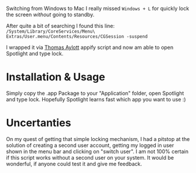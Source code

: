 Switching from Windows to Mac I really missed ```Windows + L``` for quickly lock the screen _without_ going to standby.

After quite a bit of searching I found this line:
```/System/Library/CoreServices/Menu\ Extras/User.menu/Contents/Resources/CGSession -suspend```

I wrapped it via [Thomas Aylott](https://github.com/subtlegradient) appify script and now am able to open Spotlight and type lock.

# Installation & Usage
Simply copy the .app Package to your "Application" folder, open Spotlight and type lock. Hopefully Spotlight learns fast which app you want to use :)

# Uncertanties
On my quest of getting that simple locking mechanism, I had a pitstop at the solution of creating a second user account, getting my logged in user shown in the menu bar and clicking on "switch user". I am not 100% certain if this script works without a second user on your system. It would be wonderful, if anyone could test it and give me feedback.
